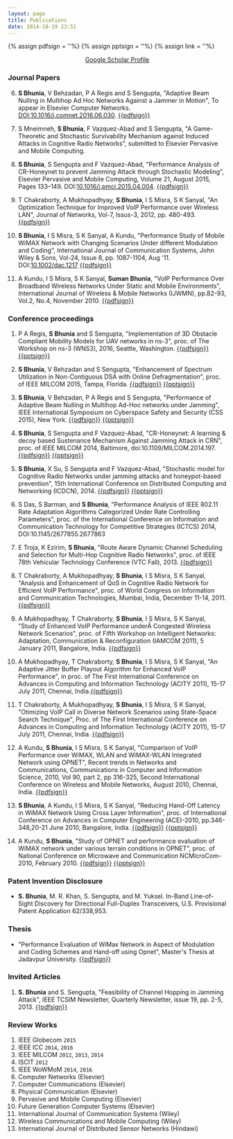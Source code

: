 ```yaml
---
layout: page
title: Publications
date: 2014-10-19 23:51
---
```

{% assign pdfsign = '<i class="fa fa-file-pdf-o"></i>'%}
{% assign pptsign = '<i class="fa fa-file-powerpoint-o"></i>'%}
{% assign link = '<i class="fa fa-link"></i>'%}


<div style="text-align:center;">
  <a href="https://scholar.google.com/citations?user=KvvkHMIAAAAJ&hl=en&oi=ao">Google Scholar Profile</a>
</div>

### Journal Papers 

6. **S Bhunia**, V Behzadan, P A Regis and S Sengupta, "Adaptive Beam Nulling in Multihop Ad Hoc Networks Against a Jammer in Motion", To appear in Elsevier Computer Networks. [DOI:10.1016/j.comnet.2016.06.030](http://www.sciencedirect.com/science/article/pii/S1389128616302109).   [{{pdfsign}}](manuscripts/comnet_16.pdf)

5. S Mneimneh, **S Bhunia**, F Vazquez-Abad and S Sengupta, "A Game-Theoretic and Stochastic Survivability Mechanism against Induced Attacks in Cognitive Radio Networks", submitted to Elsevier Pervasive and Mobile Computing.

4. **S Bhunia**, S Sengupta and F Vazquez-Abad, "Performance Analysis of CR-Honeynet to prevent Jamming Attack through Stochastic Modeling", Elsevier Pervasive and Mobile Computing, Volume 21, August 2015, Pages 133–149. DOI:[10.1016/j.pmcj.2015.04.004](http://www.sciencedirect.com/science/article/pii/S1574119215000784).  [{{pdfsign}}](manuscripts/pmc15.pdf)

3. T Chakraborty, A Mukhopadhyay, **S Bhunia**, I S Misra, S K Sanyal, "An Optimization Technique for Improved VoIP Performance over Wireless LAN", Journal of Networks, Vol-7, Issus-3, 2012, pp. 480-493.   [{{pdfsign}}](manuscripts/jon12.pdf)

2. **S Bhunia**, I S Misra, S K Sanyal, A Kundu, "Performance Study of Mobile WiMAX Network with Changing Scenarios Under different Modulation and Coding", International Journal of Communication Systems, John Wiley & Sons, Vol-24, Issue 8, pp. 1087-1104, Aug '11. DOI:[10.1002/dac.1217](http://onlinelibrary.wiley.com/doi/10.1002/dac.1217/full)   [{{pdfsign}}](manuscripts/ijcs11.pdf)


1. A Kundu, I S Misra, S K Sanyal, **Suman Bhunia**, "VoIP Performance Over Broadband Wireless Networks Under Static and Mobile Environments", International Journal of Wireless & Mobile Networks (IJWMN), pp.82-93, Vol.2, No.4, November 2010.   [{{pdfsign}}](manuscripts/ijwmn10.pdf)

### Conference proceedings

1. P A Regis, **S Bhunia** and S Sengupta, "Implementation of 3D Obstacle Compliant Mobility Models for UAV networks in ns-3", proc. of The Workshop on ns-3 (WNS3), 2016, Seattle, Washington.  [{{pdfsign}}](manuscripts/wns3_16.pdf)  [{{pptsign}}](manuscripts/wns3_16.pptx)

1. **S Bhunia**, V Behzadan and S Sengupta, "Enhancement of Spectrum Utilization in Non-Contiguous DSA with Online Defragmentation", proc. of IEEE MILCOM 2015, Tampa, Florida.  [{{pdfsign}}](manuscripts/milcom15.pdf)  [{{pptsign}}](manuscripts/milcom15.pptx)

1. **S Bhunia**, V Behzadan, P A Regis and S Sengupta, "Performance of Adaptive Beam Nulling in Multihop Ad-Hoc networks under Jamming", IEEE International Symposium on Cyberspace Safety and Security (CSS 2015), New York.  [{{pdfsign}}](manuscripts/css15.pdf) [{{pptsign}}](manuscripts/css15.pptx)

1. **S Bhunia**, S Sengupta and F Vazquez-Abad, "CR-Honeynet: A learning & decoy based Sustenance Mechanism Against Jamming Attack in CRN", proc. of IEEE MILCOM 2014, Baltimore, doi:10.1109/MILCOM.2014.197. [{{pdfsign}}](manuscripts/milcom14.pdf) [{{pptsign}}](manuscripts/milcom14.pptx)

1. **S Bhunia**, X Su, S Sengupta and F Vazquez-Abad, "Stochastic model for Cognitive Radio Networks under jamming attacks and honeypot-based prevention", 15th International Conference on Distributed Computing and Networking (ICDCN), 2014. [{{pdfsign}}](manuscripts/icdcn14.pdf)  [{{pptsign}}](manuscripts/icdecn_presentation.pdf)

1. S Das, S Barman, and **S Bhunia**, "Performance Analysis of IEEE 802.11 Rate Adaptation Algorithms Categorized Under Rate Controlling Parameters",  proc. of the International Conference on Information and Communication Technology for Competitive Strategies (ICTCS) 2014, DOI:10.1145/2677855.2677863

1. E Troja, K Ezirim, **S Bhunia**, "Route Aware Dynamic Channel Scheduling and Selection for Multi-Hop Cognitive Radio Networks", proc. of IEEE 78th Vehicular Technology Conference (VTC Fall), 2013.  [{{pdfsign}}](manuscripts/vtc10.pdf)

1. T Chakraborty, A Mukhopadhyay, **S Bhunia**, I S Misra, S K Sanyal, "Analysis and Enhancement of QoS in Cognitive Radio Network for Efficient VoIP Performance", proc. of World Congress on Information and Communication Technologies, Mumbai, India, December 11-14, 2011. [{{pdfsign}}](manuscripts/wcitc11.pdf)

1. A Mukhopadhyay, T Chakraborty, **S Bhunia**, I S Misra, S K Sanyal, "Study of Enhanced VoIP Performance underÂ Congested Wireless Network Scenarios", proc. of Fifth Workshop on Intelligent Networks: Adaptation, Communication & Reconfiguration (IAMCOM 2011), 5 January 2011, Bangalore, India. [{{pdfsign}}](manuscripts/iamcom11.pdf)

1. A Mukhopadhyay, T Chakraborty, **S Bhunia**, I S Misra, S K Sanyal, "An Adaptive Jitter Buffer Playout Algorithm for Enhanced VoIP Performance", in proc. of The First International Conference on Advances in Computing and Information Technology (ACITY 2011), 15-17 July 2011, Chennai, India.[{{pdfsign}}](manuscripts/acity11.pdf)


1. T Chakraborty, A Mukhopadhyay, **S Bhunia**, I S Misra, S K Sanyal, "Otimizing VoIP Call in Diverse Network Scenarios using State-Space Search Technique", Proc. of The First International Conference on Advances in Computing and Information Technology (ACITY 2011), 15-17 July 2011, Chennai, India. [{{pdfsign}}](manuscripts/acity11_t.pdf)


1. A Kundu, **S Bhunia**, I S Misra, S K Sanyal, "Comparison of VoIP Performance over WiMAX, WLAN and WiMAX-WLAN Integrated Network using OPNET", Recent trends in Networks and Communications, Communications in Computer and Information Science, 2010, Vol 90, part 2, pp 316-325, Second International Conference on Wireless and Mobile Networks, August 2010, Chennai, India. [{{pdfsign}}](manuscripts/wimon10.pdf)


1. **S Bhunia**, A Kundu, I S Misra, S K Sanyal, "Reducing Hand-Off Latency in WiMAX Network Using Cross Layer Information", proc. of International Conference on Advances in Computer Engineering (ACE)-2010, pp.346-348,20-21 June 2010, Bangalore, India. [{{pdfsign}}](manuscripts/ace10.pdf) [{{pptsign}}](manuscripts/ace10.ppt)

1. A Kundu, **S Bhunia**, "Study of OPNET and performance evaluation of WiMAX network under various terrain conditions in OPNET", proc. of National Conference on Microwave and Communication NCMicroCom-2010, February 2010. [{{pdfsign}}](manuscripts/ncmicrocom.pdf) [{{pptsign}}](manuscripts/ncmicrocom.ppt)

### Patent Invention Disclosure
- **S. Bhunia**, M. R. Khan, S. Sengupta, and M. Yuksel. In-Band Line-of-Sight Discovery for Directional Full-Duplex Transceivers, U.S. Provisional Patent Application 62/338,953.



### Thesis
- "Performance Evaluation of WiMax Network in Aspect of Modulation and Coding Schemes and Hand-off using Opnet", Master's Thesis at Jadavpur University. [{{pdfsign}}](manuscripts/thesis_mtech.pdf)


### Invited Articles
1. **S. Bhunia** and S. Sengupta, "Feasibility of Channel Hopping in Jamming Attack", IEEE TCSIM Newsletter, Quarterly Newsletter, issue 19, pp. 2-5, 2013. [{{pdfsign}}](manuscripts/tccsim.pdf)



### Review Works
1. IEEE Globecom `2015`
1. IEEE ICC `2014`, `2016`
1. IEEE MILCOM `2012`, `2013`, `2014`
1. ISCIT `2012`
1. IEEE WoWMoM `2014`, `2016`
1. Computer Networks (Elsevier)
2. Computer Communications (Elsevier)
1. Physical Communication (Elsevier)
1. Pervasive and Mobile Computing (Elsevier)
1. Future Generation Computer Systems (Elsevier)
1. International Journal of Communication Systems (Wiley)
1. Wireless Communications and Mobile Computing (Wiley)
1. International Journal of Distributed Sensor Networks (Hindawi)
